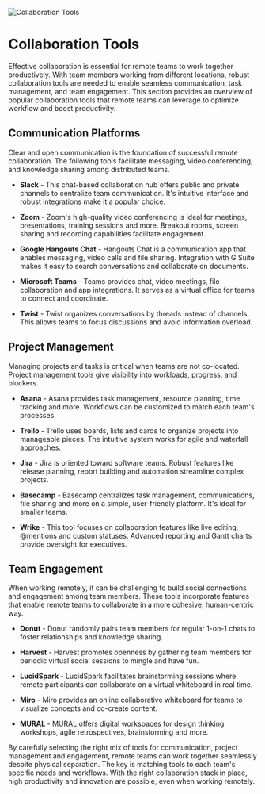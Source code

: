 ![Collaboration Tools](/images/chapter.3.section.3.image.1.png)



# Collaboration Tools

Effective collaboration is essential for remote teams to work together productively. With team members working from different locations, robust collaboration tools are needed to enable seamless communication, task management, and team engagement. This section provides an overview of popular collaboration tools that remote teams can leverage to optimize workflow and boost productivity.

## Communication Platforms

Clear and open communication is the foundation of successful remote collaboration. The following tools facilitate messaging, video conferencing, and knowledge sharing among distributed teams.

- **Slack** - This chat-based collaboration hub offers public and private channels to centralize team communication. It's intuitive interface and robust integrations make it a popular choice.

- **Zoom** - Zoom's high-quality video conferencing is ideal for meetings, presentations, training sessions and more. Breakout rooms, screen sharing and recording capabilities facilitate engagement. 

- **Google Hangouts Chat** - Hangouts Chat is a communication app that enables messaging, video calls and file sharing. Integration with G Suite makes it easy to search conversations and collaborate on documents.

- **Microsoft Teams** - Teams provides chat, video meetings, file collaboration and app integrations. It serves as a virtual office for teams to connect and coordinate. 

- **Twist** - Twist organizes conversations by threads instead of channels. This allows teams to focus discussions and avoid information overload.

## Project Management

Managing projects and tasks is critical when teams are not co-located. Project management tools give visibility into workloads, progress, and blockers.

- **Asana** - Asana provides task management, resource planning, time tracking and more. Workflows can be customized to match each team's processes.

- **Trello** - Trello uses boards, lists and cards to organize projects into manageable pieces. The intuitive system works for agile and waterfall approaches.

- **Jira** - Jira is oriented toward software teams. Robust features like release planning, report building and automation streamline complex projects.

- **Basecamp** - Basecamp centralizes task management, communications, file sharing and more on a simple, user-friendly platform. It's ideal for smaller teams.

- **Wrike** - This tool focuses on collaboration features like live editing, @mentions and custom statuses. Advanced reporting and Gantt charts provide oversight for executives.

## Team Engagement

When working remotely, it can be challenging to build social connections and engagement among team members. These tools incorporate features that enable remote teams to collaborate in a more cohesive, human-centric way.  

- **Donut** - Donut randomly pairs team members for regular 1-on-1 chats to foster relationships and knowledge sharing.

- **Harvest** - Harvest promotes openness by gathering team members for periodic virtual social sessions to mingle and have fun. 

- **LucidSpark** - LucidSpark facilitates brainstorming sessions where remote participants can collaborate on a virtual whiteboard in real time.

- **Miro** - Miro provides an online collaborative whiteboard for teams to visualize concepts and co-create content.

- **MURAL** - MURAL offers digital workspaces for design thinking workshops, agile retrospectives, brainstorming and more.

By carefully selecting the right mix of tools for communication, project management and engagement, remote teams can work together seamlessly despite physical separation. The key is matching tools to each team's specific needs and workflows. With the right collaboration stack in place, high productivity and innovation are possible, even when working remotely.

